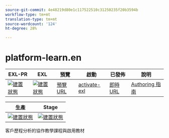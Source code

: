 ```yaml
---
source-git-commit: 4e48219d80e1c117522510c31250235f20b3594b
workflow-type: tm+mt
translation-type: tm+mt
source-wordcount: '124'
ht-degree: 28%

---
```

# platform-learn.en

| EXL-PR | EXL | 預覽 | 啟動 | 已發佈 | 說明 |
|--- |--- |--- |--- |--- |--- |
| [![建置狀態](https://docs.ci.corp.adobe.com/view/exl-pr/job/customer-journey-analytics-learn.en_pr-exl/badge/icon)](https://docs.ci.corp.adobe.com/view/exl-pr/job/customer-journey-analytics-learn.en_pr-exl/lastBuild/) | [![建置狀態](https://docs.ci.corp.adobe.com/view/exl-pr/job/customer-journey-analytics-learn.en_exl/lastBuild/badge/icon)](https://docs.ci.corp.adobe.com/view/exl-pr/job/customer-journey-analytics-learn.en_exl/lastBuild/lastBuild) | [預覽 URL](https://experienceleague.corp.adobe.com/docs/customer-journey-analytics-learn/tutorials/overview.html?lang=en) | [activate-exl](https://docs.ci.corp.adobe.com/job/activate-exl/build/) | [即時 URL](https://experienceleague.adobe.com/docs/customer-journey-analytics-learn/tutorials/overview.html?lang=en) | [Authoring 指南](https://experienceleague.adobe.com/docs/authoring-guide-exl/using/home.html?lang=zh-tw) |

| 生產 | Stage |
|---|---|
| [![建置狀態](https://docs.ci.corp.adobe.com/job/customer-journey-analytics-learn.en_production/badge/icon)](https://docs.ci.corp.adobe.com/job/customer-journey-analytics-learn.en_production/lastBuild) | [![建置狀態](https://docs.ci.corp.adobe.com/job/customer-journey-analytics-learn.en_stage/badge/icon)](https://docs.ci.corp.adobe.com/job/customer-journey-analytics-learn.en_stage/lastBuild) |

客戶歷程分析的協作教學課程與啟用教材
